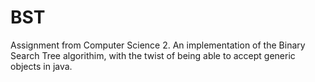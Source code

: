 # BST
Assignment from Computer Science 2. An implementation of the Binary Search Tree algorithim, with the twist of being able to accept generic objects in java.
